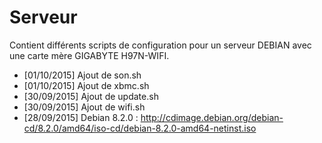 # Serveur

Contient différents scripts de configuration pour un serveur DEBIAN avec une carte mère GIGABYTE H97N-WIFI.

- [01/10/2015] Ajout de son.sh
- [01/10/2015] Ajout de xbmc.sh
- [30/09/2015] Ajout de update.sh
- [30/09/2015] Ajout de wifi.sh
- [28/09/2015] Debian 8.2.0 : http://cdimage.debian.org/debian-cd/8.2.0/amd64/iso-cd/debian-8.2.0-amd64-netinst.iso
